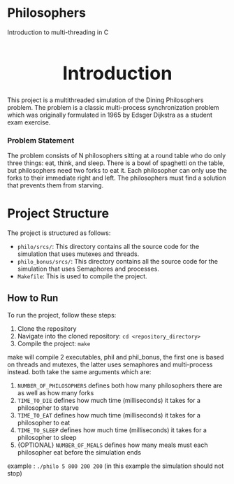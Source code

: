 # Philosophers
Introduction to multi-threading in C


## <div align='center'><h1><a name='Introduction'>Introduction</a></h1></div>

This project is a multithreaded simulation of the Dining Philosophers problem. The problem is a classic multi-process synchronization problem which was originally formulated in 1965 by Edsger Dijkstra as a student exam exercise.

### Problem Statement

The problem consists of N philosophers sitting at a round table who do only three things: eat, think, and sleep.
There is a bowl of spaghetti on the table, but philosophers need two forks to eat it.
Each philosopher can only use the forks to their immediate right and left. 
The philosophers must find a solution that prevents them from starving.

# Project Structure

The project is structured as follows:

- `philo/srcs/`: This directory contains all the source code for the simulation that uses mutexes and threads.
- `philo_bonus/srcs/`: This directory contains all the source code for the simulation that uses Semaphores and processes.
- `Makefile`: This is used to compile the project.

## How to Run

To run the project, follow these steps:

1. Clone the repository
2. Navigate into the cloned repository: `cd <repository_directory>`
3. Compile the project: `make`

make will compile 2 executables, phil and phil_bonus, the first one is based on threads and mutexes, the latter uses semaphores and multi-process instead.
both take the same arguments which are:

1. `NUMBER_OF_PHILOSOPHERS`	defines both how many philosophers there are as well as how many forks
2. `TIME_TO_DIE`	defines how much time (milliseconds) it takes for a philosopher to starve
3. `TIME_TO_EAT`	defines how much time (milliseconds) it takes for a philosopher to eat
4. `TIME_TO_SLEEP` defines how much time (milliseconds) it takes for a philosopher to sleep
5. {OPTIONAL} `NUMBER_OF_MEALS` defines how many meals must each philosopher eat before the simulation ends

example : `./philo 5 800 200 200` (in this example the simulation should not stop) 



